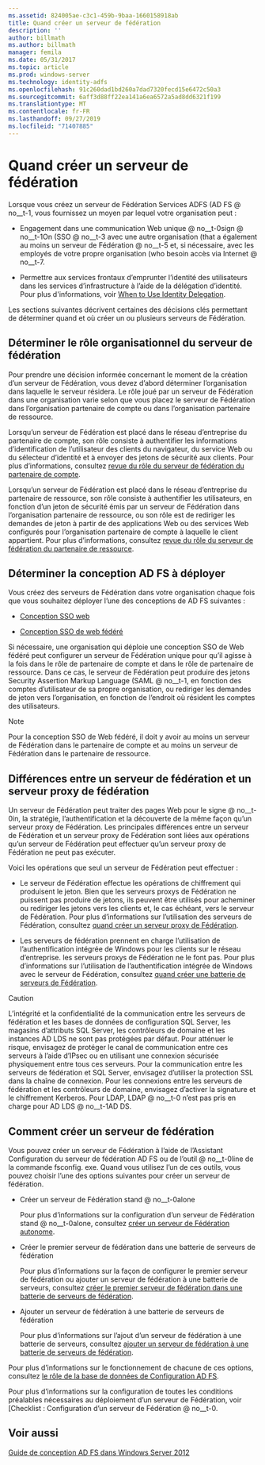 ```yaml
---
ms.assetid: 824005ae-c3c1-459b-9baa-1660158918ab
title: Quand créer un serveur de fédération
description: ''
author: billmath
ms.author: billmath
manager: femila
ms.date: 05/31/2017
ms.topic: article
ms.prod: windows-server
ms.technology: identity-adfs
ms.openlocfilehash: 91c260dad1bd260a7dad7320fecd15e6472c50a3
ms.sourcegitcommit: 6aff3d88ff22ea141a6ea6572a5ad8dd6321f199
ms.translationtype: MT
ms.contentlocale: fr-FR
ms.lasthandoff: 09/27/2019
ms.locfileid: "71407885"
---
```

# <a name="when-to-create-a-federation-server"></a>Quand créer un serveur de fédération

Lorsque vous créez un serveur de Fédération Services ADFS \(AD FS @ no__t-1, vous fournissez un moyen par lequel votre organisation peut :  
  
-   Engagement dans une communication Web unique @ no__t-0sign @ no__t-1On \(SSO @ no__t-3 avec une autre organisation \(that a également au moins un serveur de Fédération @ no__t-5 et, si nécessaire, avec les employés de votre propre organisation \(who besoin accès via Internet @ no__t-7.  
  
-   Permettre aux services frontaux d’emprunter l’identité des utilisateurs dans les services d’infrastructure à l’aide de la délégation d’identité. Pour plus d'informations, voir [When to Use Identity Delegation](When-to-Use-Identity-Delegation.md).  
  
Les sections suivantes décrivent certaines des décisions clés permettant de déterminer quand et où créer un ou plusieurs serveurs de Fédération.  
  
## <a name="determine-the-organizational-role-for-the-federation-server"></a>Déterminer le rôle organisationnel du serveur de fédération  
Pour prendre une décision informée concernant le moment de la création d’un serveur de Fédération, vous devez d’abord déterminer l’organisation dans laquelle le serveur résidera. Le rôle joué par un serveur de Fédération dans une organisation varie selon que vous placez le serveur de Fédération dans l’organisation partenaire de compte ou dans l’organisation partenaire de ressource.  
  
Lorsqu’un serveur de Fédération est placé dans le réseau d’entreprise du partenaire de compte, son rôle consiste à authentifier les informations d’identification de l’utilisateur des clients du navigateur, du service Web ou du sélecteur d’identité et à envoyer des jetons de sécurité aux clients. Pour plus d’informations, consultez [revue du rôle du serveur de fédération du partenaire de compte](Review-the-Role-of-the-Federation-Server-in-the-Account-Partner.md).  
  
Lorsqu’un serveur de Fédération est placé dans le réseau d’entreprise du partenaire de ressource, son rôle consiste à authentifier les utilisateurs, en fonction d’un jeton de sécurité émis par un serveur de Fédération dans l’organisation partenaire de ressource, ou son rôle est de rediriger les demandes de jeton à partir de des applications Web ou des services Web configurés pour l’organisation partenaire de compte à laquelle le client appartient. Pour plus d’informations, consultez [revue du rôle du serveur de fédération du partenaire de ressource](Review-the-Role-of-the-Federation-Server-in-the-Resource-Partner.md).  
  
## <a name="determine-which-ad-fs-design-to-deploy"></a>Déterminer la conception AD FS à déployer  
Vous créez des serveurs de Fédération dans votre organisation chaque fois que vous souhaitez déployer l’une des conceptions de AD FS suivantes :  
  
-   [Conception SSO web](Web-SSO-Design.md)  
  
-   [Conception SSO de web fédéré](Federated-Web-SSO-Design.md)  
  
Si nécessaire, une organisation qui déploie une conception SSO de Web fédéré peut configurer un serveur de Fédération unique pour qu’il agisse à la fois dans le rôle de partenaire de compte et dans le rôle de partenaire de ressource. Dans ce cas, le serveur de Fédération peut produire des jetons Security Assertion Markup Language \(SAML @ no__t-1, en fonction des comptes d’utilisateur de sa propre organisation, ou rediriger les demandes de jeton vers l’organisation, en fonction de l’endroit où résident les comptes des utilisateurs.  
  
> [!NOTE]  
> Pour la conception SSO de Web fédéré, il doit y avoir au moins un serveur de Fédération dans le partenaire de compte et au moins un serveur de Fédération dans le partenaire de ressource.  
  
## <a name="differences-between-a-federation-server-and-a-federation-server-proxy"></a>Différences entre un serveur de fédération et un serveur proxy de fédération  
Un serveur de Fédération peut traiter des pages Web pour le signe @ no__t-0in, la stratégie, l’authentification et la découverte de la même façon qu’un serveur proxy de Fédération. Les principales différences entre un serveur de Fédération et un serveur proxy de Fédération sont liées aux opérations qu’un serveur de Fédération peut effectuer qu’un serveur proxy de Fédération ne peut pas exécuter.  
  
Voici les opérations que seul un serveur de Fédération peut effectuer :  
  
-   Le serveur de Fédération effectue les opérations de chiffrement qui produisent le jeton. Bien que les serveurs proxys de Fédération ne puissent pas produire de jetons, ils peuvent être utilisés pour acheminer ou rediriger les jetons vers les clients et, le cas échéant, vers le serveur de Fédération. Pour plus d’informations sur l’utilisation des serveurs de Fédération, consultez [quand créer un serveur proxy de Fédération](When-to-Create-a-Federation-Server-Proxy.md).  
  
-   Les serveurs de fédération prennent en charge l’utilisation de l’authentification intégrée de Windows pour les clients sur le réseau d’entreprise. les serveurs proxys de Fédération ne le font pas. Pour plus d’informations sur l’utilisation de l’authentification intégrée de Windows avec le serveur de Fédération, consultez [quand créer une batterie de serveurs de Fédération](When-to-Create-a-Federation-Server-Farm.md).  
  
> [!CAUTION]  
> L’intégrité et la confidentialité de la communication entre les serveurs de fédération et les bases de données de configuration SQL Server, les magasins d’attributs SQL Server, les contrôleurs de domaine et les instances AD LDS ne sont pas protégées par défaut. Pour atténuer le risque, envisagez de protéger le canal de communication entre ces serveurs à l’aide d’IPsec ou en utilisant une connexion sécurisée physiquement entre tous ces serveurs. Pour la communication entre les serveurs de fédération et SQL Server, envisagez d’utiliser la protection SSL dans la chaîne de connexion. Pour les connexions entre les serveurs de fédération et les contrôleurs de domaine, envisagez d’activer la signature et le chiffrement Kerberos. Pour LDAP, LDAP @ no__t-0 n’est pas pris en charge pour AD LDS @ no__t-1AD DS.  
  
## <a name="how-to-create-a-federation-server"></a>Comment créer un serveur de fédération  
Vous pouvez créer un serveur de Fédération à l’aide de l’Assistant Configuration du serveur de fédération AD FS ou de l’outil @ no__t-0line de la commande fsconfig. exe. Quand vous utilisez l’un de ces outils, vous pouvez choisir l’une des options suivantes pour créer un serveur de fédération.  
  
-   Créer un serveur de Fédération stand @ no__t-0alone  
  
    Pour plus d’informations sur la configuration d’un serveur de Fédération stand @ no__t-0alone, consultez [créer un serveur de Fédération autonome](../../ad-fs/deployment/Create-a-Stand-Alone-Federation-Server.md).  
  
-   Créer le premier serveur de fédération dans une batterie de serveurs de fédération  
  
    Pour plus d’informations sur la façon de configurer le premier serveur de fédération ou ajouter un serveur de fédération à une batterie de serveurs, consultez [créer le premier serveur de fédération dans une batterie de serveurs de fédération](../../ad-fs/deployment/Create-the-First-Federation-Server-in-a-Federation-Server-Farm.md).  
  
-   Ajouter un serveur de fédération à une batterie de serveurs de fédération  
  
    Pour plus d’informations sur l’ajout d’un serveur de fédération à une batterie de serveurs, consultez [ajouter un serveur de fédération à une batterie de serveurs de fédération](../../ad-fs/deployment/Add-a-Federation-Server-to-a-Federation-Server-Farm.md).  
  
Pour plus d’informations sur le fonctionnement de chacune de ces options, consultez [le rôle de la base de données de Configuration AD FS](../../ad-fs/technical-reference/The-Role-of-the-AD-FS-Configuration-Database.md).  
  
Pour plus d’informations sur la configuration de toutes les conditions préalables nécessaires au déploiement d’un serveur de Fédération, voir [Checklist : Configuration d’un serveur de Fédération @ no__t-0.  
  
## <a name="see-also"></a>Voir aussi
[Guide de conception AD FS dans Windows Server 2012](AD-FS-Design-Guide-in-Windows-Server-2012.md)

